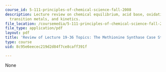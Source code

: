 ```yaml
---
course_id: 5-111-principles-of-chemical-science-fall-2008
description: Lecture review on chemical equilibrium, acid base, oxidation reduction,
  transition metals, and kinetics.
file_location: /coursemedia/5-111-principles-of-chemical-science-fall-2008/8c95e6eecec219d2d84f7ce8caff391f_bioex_lect36.pdf
file_type: application/pdf
layout: pdf
title: 'Review of Lecture 19-36 Topics: The Methionine Synthase Case Study'
type: course
uid: 8c95e6eecec219d2d84f7ce8caff391f

---
```

None